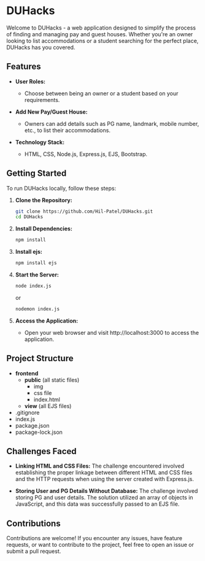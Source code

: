

# DUHacks

Welcome to DUHacks - a web application designed to simplify the process of finding and managing pay and guest houses. Whether you're an owner looking to list accommodations or a student searching for the perfect place, DUHacks has you covered.

## Features

- **User Roles:**
  - Choose between being an owner or a student based on your requirements.

- **Add New Pay/Guest House:**
  - Owners can add details such as PG name, landmark, mobile number, etc., to list their accommodations.

- **Technology Stack:**
  - HTML, CSS, Node.js, Express.js, EJS, Bootstrap.

## Getting Started

To run DUHacks locally, follow these steps:

1. **Clone the Repository:**
   ```bash
   git clone https://github.com/Hil-Patel/DUHacks.git
   cd DUHacks
   ```

2. **Install Dependencies:**
   ```bash
   npm install
   ```
   
3. **Install ejs:**
   ```bash
   npm install ejs
   ```
   
4. **Start the Server:**
   ```bash
   node index.js
   ```
   or
   ```bash
   nodemon index.js
   ```

5. **Access the Application:**
   - Open your web browser and visit http://localhost:3000 to access the application.

## Project Structure

- **frontend**
  - **public** (all static files)
    - img
    - css file
    - index.html
  - **view** (all EJS files)
- .gitignore 
- index.js
- package.json
- package-lock.json

## Challenges Faced

- **Linking HTML and CSS Files:**
  The challenge encountered involved establishing the proper linkage between different HTML and CSS files and the HTTP requests when using the server created with Express.js.

- **Storing User and PG Details Without Database:**
  The challenge involved storing PG and user details. The solution utilized an array of objects in JavaScript, and this data was successfully passed to an EJS file.

## Contributions

Contributions are welcome! If you encounter any issues, have feature requests, or want to contribute to the project, feel free to open an issue or submit a pull request.

